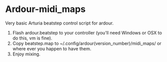 # Ardour-midi_maps
Very basic Arturia beatstep control script for ardour.

1. Flash ardour.beatstep to your controller (you'll need Windows or OSX to do this, vm is fine).
2. Copy beatstep.map to ~/.config/ardour(version_number)/midi_maps/ or where ever you happen to have them.
3. Enjoy mixing.
